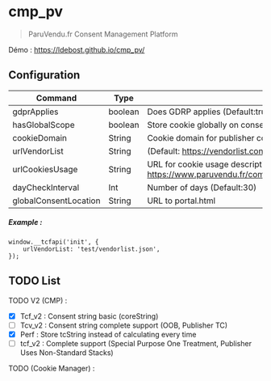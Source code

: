 # cmp_pv
> ParuVendu.fr Consent Management Platform

Démo : https://ldebost.github.io/cmp_pv/

## Configuration ##
| Command | Type | Description |
| --- | --- | --- |
| gdprApplies | boolean | Does GDRP applies (Default:true) |
| hasGlobalScope | boolean | Store cookie globally on consensu.org |
| cookieDomain | String | Cookie domain for publisher consent string (Default: paruvendu.fr) |
| urlVendorList | String | (Default: https://vendorlist.consensu.org/vendorlist.json) |
| urlCookiesUsage | String | URL for cookie usage description (Default: https://www.paruvendu.fr/communfo/defaultcommunfo/defaultcommunfo/infosLegales#pc) |
| dayCheckInterval | Int | Number of days (Default:30) |
| globalConsentLocation | String | URL to portal.html |


##### Example : #####
```
window.__tcfapi('init', {
	urlVendorList: 'test/vendorlist.json',
});
```

## TODO  List ##
TODO V2 (CMP) :
- [x] Tcf_v2 : Consent string basic (coreString)
- [ ] Tcv_v2 : Consent string complete support (OOB, Publisher TC)
- [x] Perf : Store tcString instead of calculating every time
- [ ] tcf_v2 : Complete support (Special Purpose One Treatment, Publisher Uses Non-Standard Stacks)

TODO (Cookie Manager) :